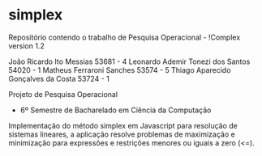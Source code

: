 # simplex
Repositório contendo o trabalho de Pesquisa Operacional - !Complex
version 1.2

João Ricardo Ito Messias                53681 - 4
Leonardo Ademir Tonezi dos Santos       54020 - 1
Matheus Ferraroni Sanches               53574 - 5
Thiago Aparecido Gonçalves da Costa     53724 - 1

Projeto de Pesquisa Operacional
 * 6º Semestre de Bacharelado em Ciência da Computação
  
Implementação do método simplex em Javascript para resolução de sistemas lineares, a aplicação resolve problemas de maximização e minimização para expressões e restrições menores ou iguais a zero (<=).
